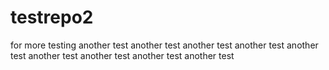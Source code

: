# testrepo2
for more testing
another test
another test
another test
another test
another test
another test
another test
another test
another test
